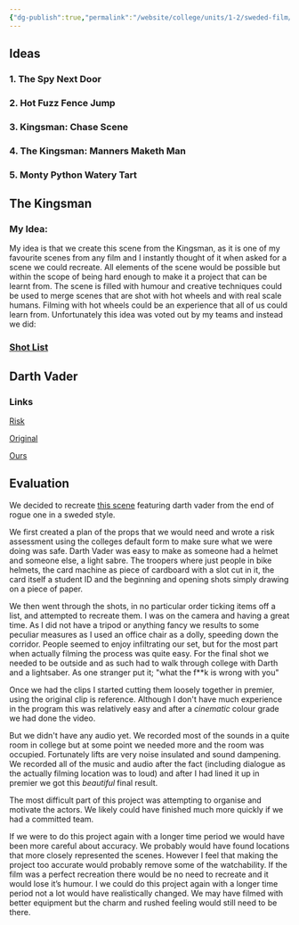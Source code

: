 ```yaml
---
{"dg-publish":true,"permalink":"/website/college/units/1-2/sweded-film/"}
---
```


## Ideas

### 1. The Spy Next Door
### 2. Hot Fuzz Fence Jump
### 3. Kingsman: Chase Scene

### 4. The Kingsman: Manners Maketh Man

### 5. Monty Python Watery Tart

## The Kingsman

### My Idea:

My idea is that we create this scene from the Kingsman, as it is one of my favourite scenes from any film and I instantly thought of it when asked for a scene we could recreate. All elements of the scene would be possible but within the scope of being hard enough to make it a project that can be learnt from. The scene is filled with humour and creative techniques could be used to merge scenes that are shot with hot wheels and with real scale humans. Filming with hot wheels could be an experience that all of us could learn from. Unfortunately this idea was voted out by my teams and instead we did:
### [Shot List](https://drive.google.com/open?authuser=0&id=1kwOc4OKbo0tAhkPxEIHYIJVAXt-bSj6NcGA6JoGdJ1Y "Open Document, Kingsman - Subaru in new window")

## Darth Vader

### Links

[Risk](https://docs.google.com/document/d/16EhoAJPBtvBs-BSzF4pwZUyemdy4PVIPjIG1S7EZOEY/edit?usp=sharing)

[Original](https://www.youtube.com/watch?v=wxL8bVJhXCM)

[Ours](https://www.youtube.com/watch?v=Tm9JDKBLnQE)

## Evaluation

We decided to recreate [this scene](https://www.youtube.com/watch?v=wxL8bVJhXCM) featuring darth vader from the end of rogue one in a sweded style.

We first created a plan of the props that we would need and wrote a risk assessment using the colleges default form to make sure what we were doing was safe. Darth Vader was easy to make as someone had a helmet and someone else, a light sabre. The troopers where just people in bike helmets, the card machine as piece of cardboard with a slot cut in it, the card itself a student ID and the beginning and opening shots simply drawing on a piece of paper.

We then went through the shots, in no particular order ticking items off a list, and attempted to recreate them. I was on the camera and having a great time. As I did not have a tripod or anything fancy we results to some peculiar measures as I used an office chair as a dolly, speeding down the corridor. People seemed to enjoy infiltrating our set, but for the most part when actually filming the process was quite easy. For the final shot we needed to be outside and as such had to walk through college with Darth and a lightsaber. As one stranger put it; "what the f**k is wrong with you"

Once we had the clips I started cutting them loosely together in premier, using the original clip is reference. Although I don't have much experience in the program this was relatively easy and after a *cinematic* colour grade we had done the video.

But we didn't have any audio yet. We recorded most of the sounds in a quite room in college but at some point we needed more and the room was occupied. Fortunately lifts are very noise insulated and sound dampening. We recorded all of the music and audio after the fact (including dialogue as the actually filming location was to loud) and after I had lined it up in premier we got this *beautiful* final result.

The most difficult part of this project was attempting to organise and motivate the actors. We likely could have finished much more quickly if we had a committed team.

If we were to do this project again with a longer time period we would have been more careful about accuracy. We probably would have found locations that more closely represented the scenes. However I feel that making the project too accurate would probably remove some of the watchability. If the film was a perfect recreation there would be no need to recreate and it would lose it’s humour. I we could do this project again with a longer time period not a lot would have realistically changed. We may have filmed with better equipment but the charm and rushed feeling would still need to be there.